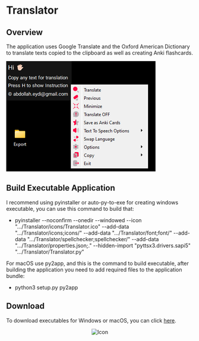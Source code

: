 # Translator

## Overview

The application uses Google Translate and the Oxford American Dictionary to translate texts copied to the clipboard as well as creating Anki flashcards.

![Untitled](images/start.png)

## Build Executable Application

I recommend using pyinstaller or auto-py-to-exe for creating windows executable, you can use this command to build that:

- pyinstaller --noconfirm --onedir --windowed --icon ".../Translator/icons/Translator.ico" --add-data ".../Translator/icons;icons/" --add-data ".../Translator/font;font/" --add-data ".../Translator/spellchecker;spellchecker/" --add-data ".../Translator/properties.json;." --hidden-import "pyttsx3.drivers.sapi5" ".../Translator/Translator.py”

For macOS use py2app, and this is the command to build executable, after building the application you need to add required files to the application bundle:
- python3 setup.py py2app

## Download

To download executables for Windows or macOS, you can click [here](https://drive.google.com/drive/folders/1YyON-YMzFWy4gale_wVo0c9PEwDv11Jz?usp=sharing).

<p align="center">
  <img src="/icons/Translator.ico" width="350" title="Icon">
</p>